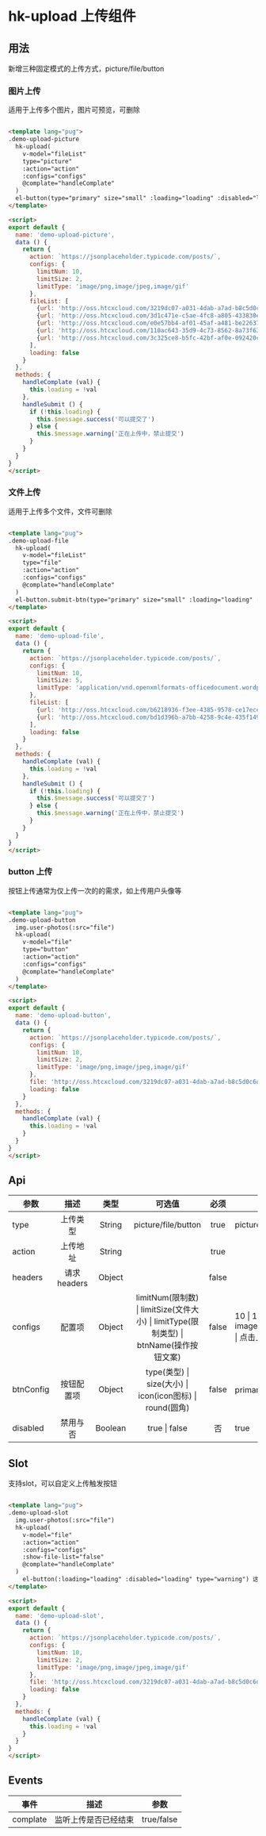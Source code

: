 # hk-upload 上传组件

## 用法

新增三种固定模式的上传方式，picture/file/button

### 图片上传

适用于上传多个图片，图片可预览，可删除

<template>
  <demo-upload-picture></demo-upload-picture>
</template>

```html

<template lang="pug">
.demo-upload-picture
  hk-upload(
    v-model="fileList"
    type="picture"
    :action="action"
    :configs="configs"
    @complate="handleComplate"
  )
  el-button(type="primary" size="small" :loading="loading" :disabled="loading" @click="handleSubmit") 保存表单
</template>

<script>
export default {
  name: 'demo-upload-picture',
  data () {
    return {
      action: `https://jsonplaceholder.typicode.com/posts/`,
      configs: {
        limitNum: 10,
        limitSize: 2,
        limitType: 'image/png,image/jpeg,image/gif'
      },
      fileList: [
        {url: 'http://oss.htcxcloud.com/3219dc07-a031-4dab-a7ad-b8c5d0c6d1da/曹操.jpg'},
        {url: 'http://oss.htcxcloud.com/3d1c471e-c5ae-4fc8-a805-433830e8dd43/貂蝉.jpg'},
        {url: 'http://oss.htcxcloud.com/e0e57bb4-af01-45af-a481-be2263793491/关羽.jpg'},
        {url: 'http://oss.htcxcloud.com/110ac643-35d9-4c73-8562-8a73f637a48f/黄忠.jpg'},
        {url: 'http://oss.htcxcloud.com/3c325ce8-b5fc-42bf-af0e-092420c8c9f4/廖化.jpg'}
      ],
      loading: false
    }
  },
  methods: {
    handleComplate (val) {
      this.loading = !val
    },
    handleSubmit () {
      if (!this.loading) {
        this.$message.success('可以提交了')
      } else {
        this.$message.warning('正在上传中，禁止提交')
      }
    }
  }
}
</script>

```

### 文件上传

适用于上传多个文件，文件可删除

<template>
  <demo-upload-file></demo-upload-file>
</template>

```html

<template lang="pug">
.demo-upload-file
  hk-upload(
    v-model="fileList"
    type="file"
    :action="action"
    :configs="configs"
    @complate="handleComplate"
  )
  el-button.submit-btn(type="primary" size="small" :loading="loading" :disabled="loading" @click="handleSubmit") 保存表单
</template>

<script>
export default {
  name: 'demo-upload-file',
  data () {
    return {
      action: `https://jsonplaceholder.typicode.com/posts/`,
      configs: {
        limitNum: 10,
        limitSize: 5,
        limitType: 'application/vnd.openxmlformats-officedocument.wordprocessingml.document,application/msword'
      },
      fileList: [
        {url: 'http://oss.htcxcloud.com/b6218936-f3ee-4385-9578-ce17ecee9429/新建 Microsoft Word 文档.docx', name: '新建 Microsoft Word 文档.docx'},
        {url: 'http://oss.htcxcloud.com/bd1d396b-a7bb-4258-9c4e-435f149dfed8/文档一.docx', name: '文档一.docx'}
      ],
      loading: false
    }
  },
  methods: {
    handleComplate (val) {
      this.loading = !val
    },
    handleSubmit () {
      if (!this.loading) {
        this.$message.success('可以提交了')
      } else {
        this.$message.warning('正在上传中，禁止提交')
      }
    }
  }
}
</script>

```

### button 上传

按钮上传通常为仅上传一次的的需求，如上传用户头像等

<template>
  <demo-upload-button></demo-upload-button>
</template>

```html

<template lang="pug">
.demo-upload-button
  img.user-photos(:src="file")
  hk-upload(
    v-model="file"
    type="button"
    :action="action"
    :configs="configs"
    @complate="handleComplate"
  )
</template>

<script>
export default {
  name: 'demo-upload-button',
  data () {
    return {
      action: `https://jsonplaceholder.typicode.com/posts/`,
      configs: {
        limitNum: 10,
        limitSize: 2,
        limitType: 'image/png,image/jpeg,image/gif'
      },
      file: 'http://oss.htcxcloud.com/3219dc07-a031-4dab-a7ad-b8c5d0c6d1da/曹操.jpg',
      loading: false
    }
  },
  methods: {
    handleComplate (val) {
      this.loading = !val
    }
  }
}
</script>

```


## Api

| 参数 | 描述 | 类型 | 可选值 | 必须 | 默认值 |
| -- |:----: | :--: | :--: | :--: | -- |
| type | 上传类型 | String | picture/file/button | true | picture |
| action | 上传地址 | String |  | true |  |
| headers | 请求headers | Object |  | false |  |
| configs | 配置项 | Object | limitNum(限制数) \| limitSize(文件大小) \| limitType(限制类型) \| btnName(操作按钮文案) | false | 10 \| 10 \| image/png,image/jpeg,image/gif \| 点击上传 |
| btnConfig | 按钮配置项 | Object | type(类型) \| size(大小) \| icon(icon图标) \| round(圆角) | false | primary \| small \| 空值 \| false |
| disabled | 禁用与否 | Boolean | true \| false | 否 | true |

## Slot

支持slot，可以自定义上传触发按钮

<template>
  <demo-upload-slot></demo-upload-slot>
</template>

```html

<template lang="pug">
.demo-upload-slot
  img.user-photos(:src="file")
  hk-upload(
    v-model="file"
    :action="action"
    :configs="configs"
    :show-file-list="false"
    @complate="handleComplate"
  )
    el-button(:loading="loading" :disabled="loading" type="warning") 这是一个很长的自定义上传触发按钮
</template>

<script>
export default {
  name: 'demo-upload-slot',
  data () {
    return {
      action: `https://jsonplaceholder.typicode.com/posts/`,
      configs: {
        limitNum: 10,
        limitSize: 2,
        limitType: 'image/png,image/jpeg,image/gif'
      },
      file: 'http://oss.htcxcloud.com/3219dc07-a031-4dab-a7ad-b8c5d0c6d1da/曹操.jpg',
      loading: false
    }
  },
  methods: {
    handleComplate (val) {
      this.loading = !val
    }
  }
}
</script>

```

## Events

| 事件 | 描述 | 参数 |
| -- |:----: | :--: |
| complate | 监听上传是否已经结束 | true/false |
